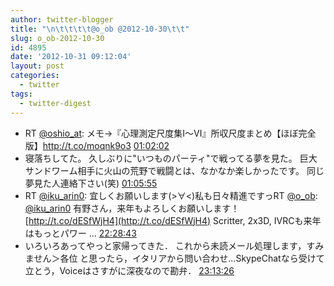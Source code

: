 ```yaml
---
author: twitter-blogger
title: "\n\t\t\t\t@o_ob @2012-10-30\t\t"
slug: o_ob-2012-10-30
id: 4895
date: '2012-10-31 09:12:04'
layout: post
categories:
  - twitter
tags:
  - twitter-digest
---
```


*   RT [@oshio_at](http://twitter.com/oshio_at): メモ→『心理測定尺度集Ⅰ～Ⅵ』所収尺度まとめ【ほぼ完全版】http://t.co/moqnk9o3 [01:02:02](http://twitter.com/o_ob/statuses/262947408663674881)
*   寝落ちしてた。 久しぶりに"いつものパーティ"で戦ってる夢を見た。 巨大サンドワーム相手に火山の荒野で戦闘とは、なかなか楽しかったです。 同じ夢見た人連絡下さい(笑) [01:05:55](http://twitter.com/o_ob/statuses/262948386309808128)
*   RT [@iku_arin0](http://twitter.com/iku_arin0): 宜しくお願いします(>∀<)私も日々精進ですっRT [@o_ob](http://twitter.com/o_ob): [@iku_arin0](http://twitter.com/iku_arin0) 有野さん，来年もよろしくお願いします！ [http://t.co/dESfWjH4](http://t.co/dESfWjH4) Scritter, 2x3D, IVRCも来年はもっとパワー ... [22:28:43](http://twitter.com/o_ob/statuses/263271216343826432)
*   いろいろあってやっと家帰ってきた． これから未読メール処理します，すみません＞各位 と思ったら，イタリアから問い合わせ…SkypeChatなら受けて立とう，Voiceはさすがに深夜なので勘弁． [23:13:26](http://twitter.com/o_ob/statuses/263282466415067137)